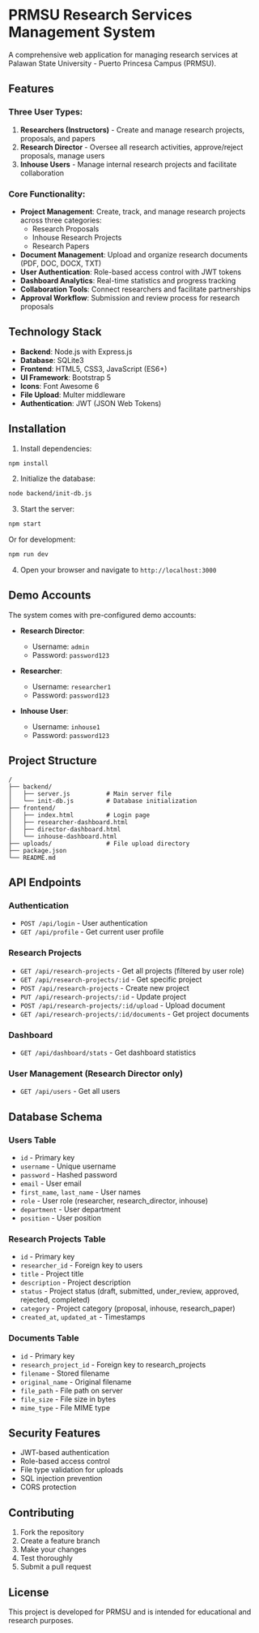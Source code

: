 # PRMSU Research Services Management System

A comprehensive web application for managing research services at Palawan State University - Puerto Princesa Campus (PRMSU).

## Features

### Three User Types:
1. **Researchers (Instructors)** - Create and manage research projects, proposals, and papers
2. **Research Director** - Oversee all research activities, approve/reject proposals, manage users
3. **Inhouse Users** - Manage internal research projects and facilitate collaboration

### Core Functionality:
- **Project Management**: Create, track, and manage research projects across three categories:
  - Research Proposals
  - Inhouse Research Projects  
  - Research Papers
- **Document Management**: Upload and organize research documents (PDF, DOC, DOCX, TXT)
- **User Authentication**: Role-based access control with JWT tokens
- **Dashboard Analytics**: Real-time statistics and progress tracking
- **Collaboration Tools**: Connect researchers and facilitate partnerships
- **Approval Workflow**: Submission and review process for research proposals

## Technology Stack

- **Backend**: Node.js with Express.js
- **Database**: SQLite3
- **Frontend**: HTML5, CSS3, JavaScript (ES6+)
- **UI Framework**: Bootstrap 5
- **Icons**: Font Awesome 6
- **File Upload**: Multer middleware
- **Authentication**: JWT (JSON Web Tokens)

## Installation

1. Install dependencies:
```bash
npm install
```

2. Initialize the database:
```bash
node backend/init-db.js
```

3. Start the server:
```bash
npm start
```
Or for development:
```bash
npm run dev
```

4. Open your browser and navigate to `http://localhost:3000`

## Demo Accounts

The system comes with pre-configured demo accounts:

- **Research Director**: 
  - Username: `admin`
  - Password: `password123`

- **Researcher**: 
  - Username: `researcher1`
  - Password: `password123`

- **Inhouse User**: 
  - Username: `inhouse1`
  - Password: `password123`

## Project Structure

```
/
├── backend/
│   ├── server.js          # Main server file
│   └── init-db.js         # Database initialization
├── frontend/
│   ├── index.html         # Login page
│   ├── researcher-dashboard.html
│   ├── director-dashboard.html
│   └── inhouse-dashboard.html
├── uploads/               # File upload directory
├── package.json
└── README.md
```

## API Endpoints

### Authentication
- `POST /api/login` - User authentication
- `GET /api/profile` - Get current user profile

### Research Projects
- `GET /api/research-projects` - Get all projects (filtered by user role)
- `GET /api/research-projects/:id` - Get specific project
- `POST /api/research-projects` - Create new project
- `PUT /api/research-projects/:id` - Update project
- `POST /api/research-projects/:id/upload` - Upload document
- `GET /api/research-projects/:id/documents` - Get project documents

### Dashboard
- `GET /api/dashboard/stats` - Get dashboard statistics

### User Management (Research Director only)
- `GET /api/users` - Get all users

## Database Schema

### Users Table
- `id` - Primary key
- `username` - Unique username
- `password` - Hashed password
- `email` - User email
- `first_name`, `last_name` - User names
- `role` - User role (researcher, research_director, inhouse)
- `department` - User department
- `position` - User position

### Research Projects Table
- `id` - Primary key
- `researcher_id` - Foreign key to users
- `title` - Project title
- `description` - Project description
- `status` - Project status (draft, submitted, under_review, approved, rejected, completed)
- `category` - Project category (proposal, inhouse, research_paper)
- `created_at`, `updated_at` - Timestamps

### Documents Table
- `id` - Primary key
- `research_project_id` - Foreign key to research_projects
- `filename` - Stored filename
- `original_name` - Original filename
- `file_path` - File path on server
- `file_size` - File size in bytes
- `mime_type` - File MIME type

## Security Features

- JWT-based authentication
- Role-based access control
- File type validation for uploads
- SQL injection prevention
- CORS protection

## Contributing

1. Fork the repository
2. Create a feature branch
3. Make your changes
4. Test thoroughly
5. Submit a pull request

## License

This project is developed for PRMSU and is intended for educational and research purposes.
